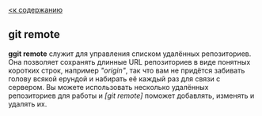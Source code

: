 [<к содержанию](./readme.md)

## git remote

**ggit remote** служит для управления списком удалённых репозиториев. Она позволяет сохранять длинные URL репозиториев в виде понятных коротких строк, например *"origin"*, так что вам не придётся забивать голову всякой ерундой и набирать её каждый раз для связи с сервером. Вы можете использовать несколько удалённых репозиториев для работы и *[git remote]* поможет добавлять, изменять и удалять их.